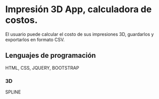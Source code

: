 # Impresión 3D App, calculadora de costos.

El usuario puede calcular el costo de sus impresiones 3D, guardarlos y exportarlos en formato CSV.

## Lenguajes de programación

HTML, CSS, JQUERY, BOOTSTRAP

### 3D

SPLINE

